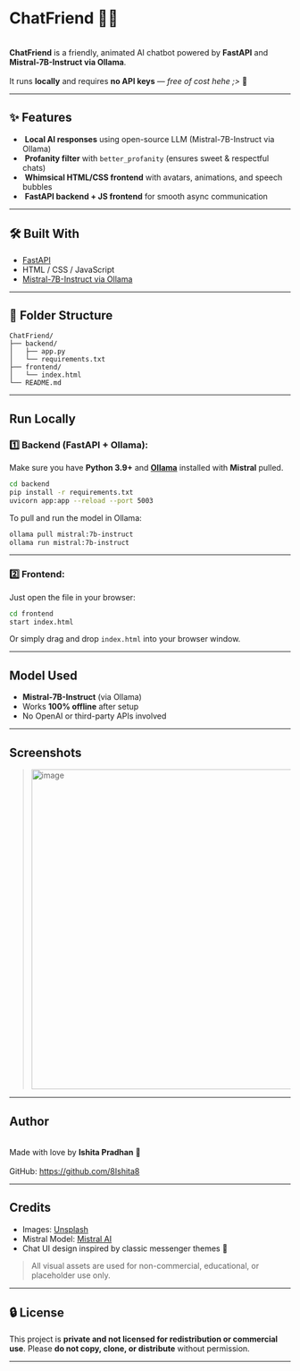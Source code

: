 # ChatFriend 🧸💬

<br> **ChatFriend** is a friendly, animated AI chatbot powered by **FastAPI** and **Mistral-7B-Instruct via Ollama**. </br>
<br> It runs **locally** and requires **no API keys** — *free of cost hehe ;>* 🎉 </br>

---

## ✨ Features

*  **Local AI responses** using open-source LLM (Mistral-7B-Instruct via Ollama)
*  **Profanity filter** with `better_profanity` (ensures sweet & respectful chats)
*  **Whimsical HTML/CSS frontend** with avatars, animations, and speech bubbles
*  **FastAPI backend + JS frontend** for smooth async communication

---

## 🛠 Built With

* [FastAPI](https://fastapi.tiangolo.com/)
* HTML / CSS / JavaScript
* [Mistral-7B-Instruct via Ollama](https://ollama.com/)

---

## 📁 Folder Structure

```
ChatFriend/
├── backend/
│   ├── app.py
│   └── requirements.txt
├── frontend/
│   └── index.html
└── README.md
```

---

## Run Locally

### 1️⃣ Backend (FastAPI + Ollama):

Make sure you have **Python 3.9+** and **[Ollama](https://ollama.com/)** installed with **Mistral** pulled.

```bash
cd backend
pip install -r requirements.txt
uvicorn app:app --reload --port 5003
```

To pull and run the model in Ollama:

```bash
ollama pull mistral:7b-instruct
ollama run mistral:7b-instruct
```

---

### 2️⃣ Frontend:

Just open the file in your browser:

```bash
cd frontend
start index.html
```

Or simply drag and drop `index.html` into your browser window.

---

## Model Used

* **Mistral-7B-Instruct** (via Ollama)
* Works **100% offline** after setup
* No OpenAI or third-party APIs involved

---

## Screenshots

> <img width="540" height="572" alt="image" src="https://github.com/user-attachments/assets/231fc52f-4cab-44ca-ab01-23e296e8b7d6" />


---

## Author 

<br> Made with love by **Ishita Pradhan** 🩷 </br>
<br> GitHub: https://github.com/8Ishita8 </br>

---

## Credits

* Images: [Unsplash ](https://unsplash.com/)
* Mistral Model: [Mistral AI](https://mistral.ai/)
* Chat UI design inspired by classic messenger themes 💌

> All visual assets are used for non-commercial, educational, or placeholder use only.

---

## 🔒 License

This project is **private and not licensed for redistribution or commercial use**.
Please **do not copy, clone, or distribute** without permission.

---
